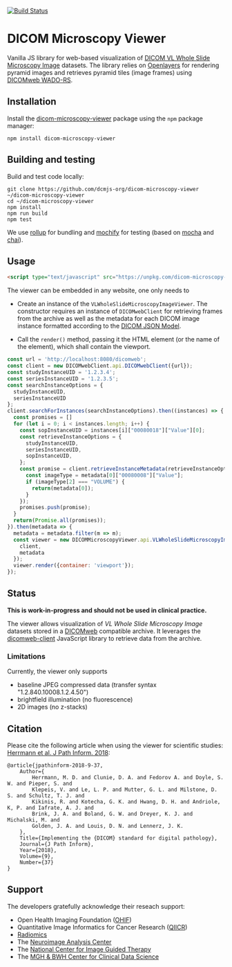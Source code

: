 [![Build Status](https://travis-ci.com/dcmjs-org/dicom-microscopy-viewer.svg?branch=master)](https://travis-ci.com/dcmjs-org/dicom-microscopy-viewer)

# DICOM Microscopy Viewer
Vanilla JS library for web-based visualization of [DICOM VL Whole Slide Microscopy Image](http://dicom.nema.org/medical/dicom/current/output/chtml/part03/sect_A.32.8.html) datasets.
The library relies on [Openlayers](http://openlayers.org/) for rendering pyramid images and retrieves pyramid tiles (image frames) using [DICOMweb WADO-RS](https://www.dicomstandard.org/dicomweb/retrieve-wado-rs-and-wado-uri/). 


## Installation

Install the [dicom-microscopy-viewer](https://www.npmjs.com/package/dicom-microscopy-viewer) package using the `npm` package manager:

```None
npm install dicom-microscopy-viewer
```

## Building and testing

Build and test code locally:

```None
git clone https://github.com/dcmjs-org/dicom-microscopy-viewer ~/dicom-microscopy-viewer
cd ~/dicom-microscopy-viewer
npm install
npm run build
npm test
```

We use [rollup](https://rollupjs.org/guide/en) for bundling and [mochify](https://github.com/mantoni/mochify.js) for testing (based on [mocha](https://mochajs.org/) and [chai](http://www.chaijs.com/)).


## Usage

```html
<script type="text/javascript" src="https://unpkg.com/dicom-microscopy-viewer"></script>
```

The viewer can be embedded in any website, one only needs to

* Create an instance of the `VLWholeSlideMicroscopyImageViewer`. The constructor requires an instance of `DICOMwebClient` for retrieving frames from the archive as well as the metadata for each DICOM image instance formatted according to the [
DICOM JSON Model](http://dicom.nema.org/medical/dicom/current/output/chtml/part18/sect_F.2.html).

* Call the `render()` method, passing it the HTML element (or the name of the element), which shall contain the viewport.


```js
const url = 'http://localhost:8080/dicomweb';
const client = new DICOMwebClient.api.DICOMwebClient({url});
const studyInstanceUID = '1.2.3.4';
const seriesInstanceUID = '1.2.3.5';
const searchInstanceOptions = {
  studyInstanceUID,
  seriesInstanceUID
};
client.searchForInstances(searchInstanceOptions).then((instances) => {
  const promises = []
  for (let i = 0; i < instances.length; i++) {
    const sopInstanceUID = instances[i]["00080018"]["Value"][0];
    const retrieveInstanceOptions = {
      studyInstanceUID,
      seriesInstanceUID,
      sopInstanceUID,
    };
    const promise = client.retrieveInstanceMetadata(retrieveInstanceOptions).then(metadata => {
      const imageType = metadata[0]["00080008"]["Value"];
      if (imageType[2] === "VOLUME") {
        return(metadata[0]);
      }
    });
    promises.push(promise);
  }
  return(Promise.all(promises));
}).then(metadata => {
  metadata = metadata.filter(m => m);
  const viewer = new DICOMMicroscopyViewer.api.VLWholeSlideMicroscopyImageViewer({
    client,
    metadata
  });
  viewer.render({container: 'viewport'});
});
```

## Status

**This is work-in-progress and should not be used in clinical practice.**

The viewer allows visualization of *VL Whole Slide Microscopy Image* datasets stored in a [DICOMweb](https://www.dicomstandard.org/dicomweb/) compatible archive.
It leverages the [dicomweb-client](https://github.com/dcmjs-org/dicomweb-client) JavaScript library to retrieve data from the archive.

### Limitations

Currently, the viewer only supports

* baseline JPEG compressed data (transfer syntax "1.2.840.10008.1.2.4.50")
* brightfield illumination (no fluorescence)
* 2D images (no z-stacks)

## Citation

Please cite the following article when using the viewer for scientific studies: [Herrmann et al. J Path Inform. 2018](http://www.jpathinformatics.org/article.asp?issn=2153-3539;year=2018;volume=9;issue=1;spage=37;epage=37;aulast=Herrmann):

```None
@article{jpathinform-2018-9-37,
    Author={
        Herrmann, M. D. and Clunie, D. A. and Fedorov A. and Doyle, S. W. and Pieper, S. and
        Klepeis, V. and Le, L. P. and Mutter, G. L. and Milstone, D. S. and Schultz, T. J. and
        Kikinis, R. and Kotecha, G. K. and Hwang, D. H. and Andriole, K, P. and Iafrate, A. J. and
        Brink, J. A. and Boland, G. W. and Dreyer, K. J. and Michalski, M. and
        Golden, J. A. and Louis, D. N. and Lennerz, J. K.
    },
    Title={Implementing the {DICOM} standard for digital pathology},
    Journal={J Path Inform},
    Year={2018},
    Volume={9},
    Number={37}
}

```

## Support

The developers gratefully acknowledge their reseach support:
* Open Health Imaging Foundation ([OHIF](http://ohif.org))
* Quantitative Image Informatics for Cancer Research ([QIICR](http://qiicr.org))
* [Radiomics](http://radiomics.io)
* The [Neuroimage Analysis Center](http://nac.spl.harvard.edu)
* The [National Center for Image Guided Therapy](http://ncigt.org)
* The [MGH & BWH Center for Clinical Data Science](https://www.ccds.io/)

